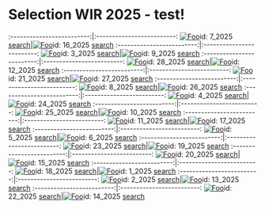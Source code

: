 # Selection WIR 2025 - test!

:-------------------------:|:-------------------------:
[![Foo](https://visualcommunicationdesign.github.io/content/2025/7.jpg)](https://visualcommunicationdesign.github.io/content/2025/7.jpg)id: 7_2025 [search](https://www.bing.com/images/search?view=detailv2&iss=sbi&form=SBIVSP&sbisrc=UrlPaste&q=imgurl:https://visualcommunicationdesign.github.io/content/2025/7.jpg)|[![Foo](https://visualcommunicationdesign.github.io/content/2025/16.jpg)](https://visualcommunicationdesign.github.io/content/2025/16.jpg)id: 16_2025 [search](https://www.bing.com/images/search?view=detailv2&iss=sbi&form=SBIVSP&sbisrc=UrlPaste&q=imgurl:https://visualcommunicationdesign.github.io/content/2025/16.jpg)
:-------------------------:|:-------------------------:
[![Foo](https://visualcommunicationdesign.github.io/content/2025/3.jpg)](https://visualcommunicationdesign.github.io/content/2025/3.jpg)id: 3_2025 [search](https://www.bing.com/images/search?view=detailv2&iss=sbi&form=SBIVSP&sbisrc=UrlPaste&q=imgurl:https://visualcommunicationdesign.github.io/content/2025/3.jpg)|[![Foo](https://visualcommunicationdesign.github.io/content/2025/9.jpg)](https://visualcommunicationdesign.github.io/content/2025/9.jpg)id: 9_2025 [search](https://www.bing.com/images/search?view=detailv2&iss=sbi&form=SBIVSP&sbisrc=UrlPaste&q=imgurl:https://visualcommunicationdesign.github.io/content/2025/9.jpg)
:-------------------------:|:-------------------------:
[![Foo](https://visualcommunicationdesign.github.io/content/2025/28.jpg)](https://visualcommunicationdesign.github.io/content/2025/28.jpg)id: 28_2025 [search](https://www.bing.com/images/search?view=detailv2&iss=sbi&form=SBIVSP&sbisrc=UrlPaste&q=imgurl:https://visualcommunicationdesign.github.io/content/2025/28.jpg)|[![Foo](https://visualcommunicationdesign.github.io/content/2025/12.jpg)](https://visualcommunicationdesign.github.io/content/2025/12.jpg)id: 12_2025 [search](https://www.bing.com/images/search?view=detailv2&iss=sbi&form=SBIVSP&sbisrc=UrlPaste&q=imgurl:https://visualcommunicationdesign.github.io/content/2025/12.jpg)
:-------------------------:|:-------------------------:
[![Foo](https://visualcommunicationdesign.github.io/content/2025/21.jpg)](https://visualcommunicationdesign.github.io/content/2025/21.jpg)id: 21_2025 [search](https://www.bing.com/images/search?view=detailv2&iss=sbi&form=SBIVSP&sbisrc=UrlPaste&q=imgurl:https://visualcommunicationdesign.github.io/content/2025/21.jpg)|[![Foo](https://visualcommunicationdesign.github.io/content/2025/27.jpg)](https://visualcommunicationdesign.github.io/content/2025/27.jpg)id: 27_2025 [search](https://www.bing.com/images/search?view=detailv2&iss=sbi&form=SBIVSP&sbisrc=UrlPaste&q=imgurl:https://visualcommunicationdesign.github.io/content/2025/27.jpg)
:-------------------------:|:-------------------------:
[![Foo](https://visualcommunicationdesign.github.io/content/2025/8.jpg)](https://visualcommunicationdesign.github.io/content/2025/8.jpg)id: 8_2025 [search](https://www.bing.com/images/search?view=detailv2&iss=sbi&form=SBIVSP&sbisrc=UrlPaste&q=imgurl:https://visualcommunicationdesign.github.io/content/2025/8.jpg)|[![Foo](https://visualcommunicationdesign.github.io/content/2025/26.jpg)](https://visualcommunicationdesign.github.io/content/2025/26.jpg)id: 26_2025 [search](https://www.bing.com/images/search?view=detailv2&iss=sbi&form=SBIVSP&sbisrc=UrlPaste&q=imgurl:https://visualcommunicationdesign.github.io/content/2025/26.jpg)
:-------------------------:|:-------------------------:
[![Foo](https://visualcommunicationdesign.github.io/content/2025/4.jpg)](https://visualcommunicationdesign.github.io/content/2025/4.jpg)id: 4_2025 [search](https://www.bing.com/images/search?view=detailv2&iss=sbi&form=SBIVSP&sbisrc=UrlPaste&q=imgurl:https://visualcommunicationdesign.github.io/content/2025/4.jpg)|[![Foo](https://visualcommunicationdesign.github.io/content/2025/24.jpg)](https://visualcommunicationdesign.github.io/content/2025/24.jpg)id: 24_2025 [search](https://www.bing.com/images/search?view=detailv2&iss=sbi&form=SBIVSP&sbisrc=UrlPaste&q=imgurl:https://visualcommunicationdesign.github.io/content/2025/24.jpg)
:-------------------------:|:-------------------------:
[![Foo](https://visualcommunicationdesign.github.io/content/2025/25.jpg)](https://visualcommunicationdesign.github.io/content/2025/25.jpg)id: 25_2025 [search](https://www.bing.com/images/search?view=detailv2&iss=sbi&form=SBIVSP&sbisrc=UrlPaste&q=imgurl:https://visualcommunicationdesign.github.io/content/2025/25.jpg)|[![Foo](https://visualcommunicationdesign.github.io/content/2025/10.jpg)](https://visualcommunicationdesign.github.io/content/2025/10.jpg)id: 10_2025 [search](https://www.bing.com/images/search?view=detailv2&iss=sbi&form=SBIVSP&sbisrc=UrlPaste&q=imgurl:https://visualcommunicationdesign.github.io/content/2025/10.jpg)
:-------------------------:|:-------------------------:
[![Foo](https://visualcommunicationdesign.github.io/content/2025/11.jpg)](https://visualcommunicationdesign.github.io/content/2025/11.jpg)id: 11_2025 [search](https://www.bing.com/images/search?view=detailv2&iss=sbi&form=SBIVSP&sbisrc=UrlPaste&q=imgurl:https://visualcommunicationdesign.github.io/content/2025/11.jpg)|[![Foo](https://visualcommunicationdesign.github.io/content/2025/17.jpg)](https://visualcommunicationdesign.github.io/content/2025/17.jpg)id: 17_2025 [search](https://www.bing.com/images/search?view=detailv2&iss=sbi&form=SBIVSP&sbisrc=UrlPaste&q=imgurl:https://visualcommunicationdesign.github.io/content/2025/17.jpg)
:-------------------------:|:-------------------------:
[![Foo](https://visualcommunicationdesign.github.io/content/2025/5.jpg)](https://visualcommunicationdesign.github.io/content/2025/5.jpg)id: 5_2025 [search](https://www.bing.com/images/search?view=detailv2&iss=sbi&form=SBIVSP&sbisrc=UrlPaste&q=imgurl:https://visualcommunicationdesign.github.io/content/2025/5.jpg)|[![Foo](https://visualcommunicationdesign.github.io/content/2025/6.jpg)](https://visualcommunicationdesign.github.io/content/2025/6.jpg)id: 6_2025 [search](https://www.bing.com/images/search?view=detailv2&iss=sbi&form=SBIVSP&sbisrc=UrlPaste&q=imgurl:https://visualcommunicationdesign.github.io/content/2025/6.jpg)
:-------------------------:|:-------------------------:
[![Foo](https://visualcommunicationdesign.github.io/content/2025/23.jpg)](https://visualcommunicationdesign.github.io/content/2025/23.jpg)id: 23_2025 [search](https://www.bing.com/images/search?view=detailv2&iss=sbi&form=SBIVSP&sbisrc=UrlPaste&q=imgurl:https://visualcommunicationdesign.github.io/content/2025/23.jpg)|[![Foo](https://visualcommunicationdesign.github.io/content/2025/19.jpg)](https://visualcommunicationdesign.github.io/content/2025/19.jpg)id: 19_2025 [search](https://www.bing.com/images/search?view=detailv2&iss=sbi&form=SBIVSP&sbisrc=UrlPaste&q=imgurl:https://visualcommunicationdesign.github.io/content/2025/19.jpg)
:-------------------------:|:-------------------------:
[![Foo](https://visualcommunicationdesign.github.io/content/2025/20.jpg)](https://visualcommunicationdesign.github.io/content/2025/20.jpg)id: 20_2025 [search](https://www.bing.com/images/search?view=detailv2&iss=sbi&form=SBIVSP&sbisrc=UrlPaste&q=imgurl:https://visualcommunicationdesign.github.io/content/2025/20.jpg)|[![Foo](https://visualcommunicationdesign.github.io/content/2025/15.jpg)](https://visualcommunicationdesign.github.io/content/2025/15.jpg)id: 15_2025 [search](https://www.bing.com/images/search?view=detailv2&iss=sbi&form=SBIVSP&sbisrc=UrlPaste&q=imgurl:https://visualcommunicationdesign.github.io/content/2025/15.jpg)
:-------------------------:|:-------------------------:
[![Foo](https://visualcommunicationdesign.github.io/content/2025/18.jpg)](https://visualcommunicationdesign.github.io/content/2025/18.jpg)id: 18_2025 [search](https://www.bing.com/images/search?view=detailv2&iss=sbi&form=SBIVSP&sbisrc=UrlPaste&q=imgurl:https://visualcommunicationdesign.github.io/content/2025/18.jpg)|[![Foo](https://visualcommunicationdesign.github.io/content/2025/1.jpg)](https://visualcommunicationdesign.github.io/content/2025/1.jpg)id: 1_2025 [search](https://www.bing.com/images/search?view=detailv2&iss=sbi&form=SBIVSP&sbisrc=UrlPaste&q=imgurl:https://visualcommunicationdesign.github.io/content/2025/1.jpg)
:-------------------------:|:-------------------------:
[![Foo](https://visualcommunicationdesign.github.io/content/2025/2.jpg)](https://visualcommunicationdesign.github.io/content/2025/2.jpg)id: 2_2025 [search](https://www.bing.com/images/search?view=detailv2&iss=sbi&form=SBIVSP&sbisrc=UrlPaste&q=imgurl:https://visualcommunicationdesign.github.io/content/2025/2.jpg)|[![Foo](https://visualcommunicationdesign.github.io/content/2025/13.jpg)](https://visualcommunicationdesign.github.io/content/2025/13.jpg)id: 13_2025 [search](https://www.bing.com/images/search?view=detailv2&iss=sbi&form=SBIVSP&sbisrc=UrlPaste&q=imgurl:https://visualcommunicationdesign.github.io/content/2025/13.jpg)
:-------------------------:|:-------------------------:
[![Foo](https://visualcommunicationdesign.github.io/content/2025/22.jpg)](https://visualcommunicationdesign.github.io/content/2025/22.jpg)id: 22_2025 [search](https://www.bing.com/images/search?view=detailv2&iss=sbi&form=SBIVSP&sbisrc=UrlPaste&q=imgurl:https://visualcommunicationdesign.github.io/content/2025/22.jpg)|[![Foo](https://visualcommunicationdesign.github.io/content/2025/14.jpg)](https://visualcommunicationdesign.github.io/content/2025/14.jpg)id: 14_2025 [search](https://www.bing.com/images/search?view=detailv2&iss=sbi&form=SBIVSP&sbisrc=UrlPaste&q=imgurl:https://visualcommunicationdesign.github.io/content/2025/14.jpg)
